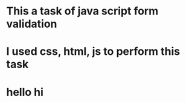 # This a task of java script form validation
# I used css, html, js to perform this task 
# hello hi

